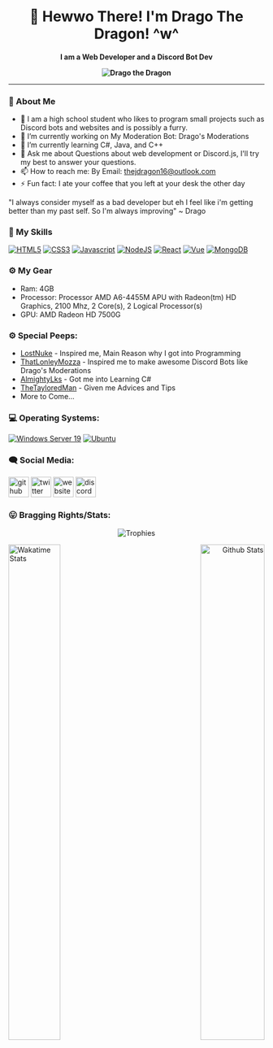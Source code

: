 <!--
  - Drago's README
  - Located at https://github.com/DeveloperDrago/DeveloperDrago @ /README.md
  - Do not copy!
-->
<div align="center">
  <h1>👋 Hewwo There! I'm Drago The Dragon! ^w^</h1>
  <h4>I am a Web Developer and a Discord Bot Dev</p>
  <!-- we use an alt for when the image can't load -->
  <img src="https://i.imgur.com/jzd4k0e.png" alt="Drago the Dragon" />
  <hr>
</div>

### 🥴 About Me

- 🧍‍ I am a high school student who likes to program small projects such as Discord bots and websites and is possibly a furry.
- 🔭 I’m currently working on My Moderation Bot: Drago's Moderations 
- 🌱 I’m currently learning C#, Java, and C++ 
- 💬 Ask me about Questions about web development or Discord.js, I'll try my best to answer your questions.
- 📫 How to reach me: By Email: thejdragon16@outlook.com
- ⚡ Fun fact: I ate your coffee that you left at your desk the other day 

"I always consider myself as a bad developer but eh I feel like i'm getting better than my past self. So I'm always improving" ~ Drago

### 🌻 My Skills
[![HTML5](https://img.shields.io/badge/-HTML5-black?style=for-the-badge&logo=HTML5)]()
[![CSS3](https://img.shields.io/badge/CSS-black?style=for-the-badge&logo=CSS3)]()
[![Javascript](https://img.shields.io/badge/Javascript-black?style=for-the-badge&logo=javascript)]()
[![NodeJS](https://img.shields.io/badge/Node.JS-black?style=for-the-badge&logo=node.js)]()
[![React](https://img.shields.io/badge/React-black?style=for-the-badge&logo=react)]()
[![Vue](https://img.shields.io/badge/Vue-black?style=for-the-badge&logo=Vue.js)]()
[![MongoDB](https://img.shields.io/badge/MongoDB-black?style=for-the-badge&logo=MongoDB)]()

### ⚙️ My Gear
  - Ram: 4GB
  - Processor: Processor	AMD A6-4455M APU with Radeon(tm) HD Graphics, 2100 Mhz, 2 Core(s), 2 Logical Processor(s)
  - GPU: AMD Radeon HD 7500G
 
### ⚙️ Special Peeps:
  - [LostNuke](https://github.com/LostNuke) - Inspired me, Main Reason why I got into Programming
  - [ThatLonleyMozza](https://github.com/ThatLonelyMozza) - Inspired me to make awesome Discord Bots like Drago's Moderations
  - [AlmightyLks](https://github.com/AlmightyLks) - Got me into Learning C#
  - [TheTayloredMan](https://github.com/thetayloredman) - Given me Advices and Tips
  - More to Come...
  
  
  
  
### 💻 Operating Systems:
  
  [![Windows Server 19](https://img.shields.io/badge/windows%20server%2019-black?style=for-the-badge&logo=windows)]()
  [![Ubuntu](https://img.shields.io/badge/ubuntu-black?style=for-the-badge&logo=ubuntu)]()

### 🗨️ Social Media:
[<img src='https://cdn.jsdelivr.net/npm/simple-icons@3.0.1/icons/github.svg' alt='github' height='40'>](https://github.com/DeveloperDrago)  [<img src='https://cdn.jsdelivr.net/npm/simple-icons@3.0.1/icons/twitter.svg' alt='twitter' height='40'>](https://twitter.com/Developer_Drago)  [<img src='https://cdn.jsdelivr.net/npm/simple-icons@3.0.1/icons/icloud.svg' alt='website' height='40'>](https://jdragon16.live)  [<img src='https://cdn.jsdelivr.net/npm/simple-icons@3.0.1/icons/discord.svg' alt='discord' height='40'>](https://discord.gg/7yWFTDg)  

### 😛 Bragging Rights/Stats:

  <p align="center" margin="20px">
  <img align="center" src="https://github-profile-trophy.vercel.app/?username=DeveloperDrago&theme=radical" alt="Trophies" />
  </p>
<p align="left">
  <img width="45%" height="50%" align="left" src="https://github-readme-stats.vercel.app/api/wakatime?username=Drago&layout=compact&theme=radical" alt="Wakatime Stats" />
  </p>
  <p align="right">
  <img width="50%" height="50%" align="right" src="https://github-readme-stats.vercel.app/api?username=DeveloperDrago&show_icons=true&theme=radical" alt="Github Stats" /> 
  </p>
